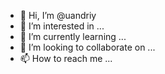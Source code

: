 - 👋 Hi, I’m @uandriy
- 👀 I’m interested in ...
- 🌱 I’m currently learning ...
- 💞️ I’m looking to collaborate on ...
- 📫 How to reach me ...

<!---
uandriy/uandriy is a ✨ special ✨ repository because its `README.md` (this file) appears on your GitHub profile.
You can click the Preview link to take a look at your changes.
--->

